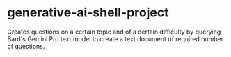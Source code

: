 # generative-ai-shell-project
Creates questions on a certain topic and of a certain difficulty by querying Bard's Gemini Pro text model to create a text document of required number of questions. 
